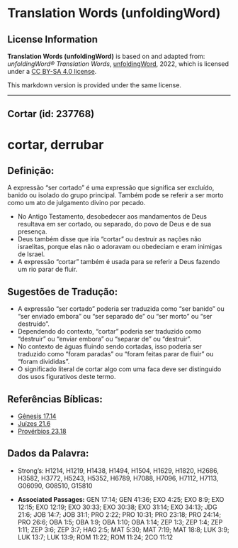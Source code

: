 # Translation Words (unfoldingWord)

## License Information

**Translation Words (unfoldingWord)** is based on and adapted from: _unfoldingWord® Translation Words_, [unfoldingWord](https://unfoldingword.org/utw), 2022, which is licensed under a [CC BY-SA 4.0 license](https://creativecommons.org/licenses/by-sa/4.0/legalcode.en).

This markdown version is provided under the same license.



--------------------------------

## Cortar (id: 237768)

cortar, derrubar
================

Definição:
----------

A expressão “ser cortado” é uma expressão que significa ser excluído, banido ou isolado do grupo principal. Também pode se referir a ser morto como um ato de julgamento divino por pecado.

* No Antigo Testamento, desobedecer aos mandamentos de Deus resultava em ser cortado, ou separado, do povo de Deus e de sua presença.
* Deus também disse que iria “cortar” ou destruir as nações não israelitas, porque elas não o adoravam ou obedeciam e eram inimigas de Israel.
* A expressão “cortar” também é usada para se referir a Deus fazendo um rio parar de fluir.

Sugestões de Tradução:
----------------------

* A expressão “ser cortado” poderia ser traduzida como “ser banido” ou “ser enviado embora” ou “ser separado de” ou “ser morto” ou “ser destruído”.
* Dependendo do contexto, “cortar” poderia ser traduzido como “destruir” ou “enviar embora” ou “separar de” ou “destruir”.
* No contexto de águas fluindo sendo cortadas, isso poderia ser traduzido como “foram paradas” ou “foram feitas parar de fluir” ou “foram divididas”.
* O significado literal de cortar algo com uma faca deve ser distinguido dos usos figurativos deste termo.

Referências Bíblicas:
---------------------

* [Gênesis 17\.14](https://ref.ly/Gen17:14)
* [Juízes 21\.6](https://ref.ly/Judg21:6)
* [Provérbios 23\.18](https://ref.ly/Prov23:18)

Dados da Palavra:
-----------------

* Strong’s: H1214, H1219, H1438, H1494, H1504, H1629, H1820, H2686, H3582, H3772, H5243, H5352, H6789, H7088, H7096, H7112, H7113, G06090, G08510, G15810

* **Associated Passages:** GEN 17:14; GEN 41:36; EXO 4:25; EXO 8:9; EXO 12:15; EXO 12:19; EXO 30:33; EXO 30:38; EXO 31:14; EXO 34:13; JDG 21:6; JOB 14:7; JOB 31:1; PRO 2:22; PRO 10:31; PRO 23:18; PRO 24:14; PRO 26:6; OBA 1:5; OBA 1:9; OBA 1:10; OBA 1:14; ZEP 1:3; ZEP 1:4; ZEP 1:11; ZEP 3:6; ZEP 3:7; HAG 2:5; MAT 5:30; MAT 7:19; MAT 18:8; LUK 3:9; LUK 13:7; LUK 13:9; ROM 11:22; ROM 11:24; 2CO 11:12

